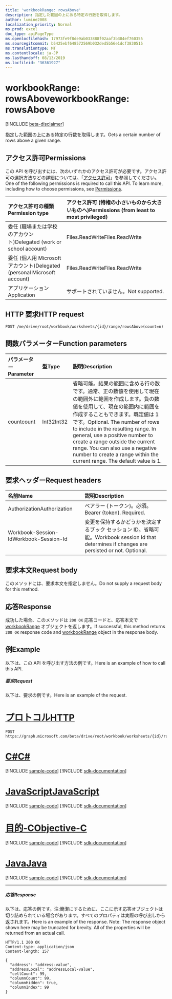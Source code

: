 ```yaml
---
title: 'workbookRange: rowsAbove'
description: 指定した範囲の上にある特定の行数を取得します。
author: lumine2008
localization_priority: Normal
ms.prod: excel
doc_type: apiPageType
ms.openlocfilehash: 17973fe9f8de9ab033888f02aaf3b384ef760355
ms.sourcegitcommit: b5425ebf648572569b032ded5b56e1dcf3830515
ms.translationtype: MT
ms.contentlocale: ja-JP
ms.lasthandoff: 08/13/2019
ms.locfileid: "36361927"
---
```

# <a name="workbookrange-rowsabove"></a><span data-ttu-id="dcf98-103">workbookRange: rowsAbove</span><span class="sxs-lookup"><span data-stu-id="dcf98-103">workbookRange: rowsAbove</span></span>

[!INCLUDE [beta-disclaimer](../../includes/beta-disclaimer.md)]

<span data-ttu-id="dcf98-104">指定した範囲の上にある特定の行数を取得します。</span><span class="sxs-lookup"><span data-stu-id="dcf98-104">Gets a certain number of rows above a given range.</span></span>

## <a name="permissions"></a><span data-ttu-id="dcf98-105">アクセス許可</span><span class="sxs-lookup"><span data-stu-id="dcf98-105">Permissions</span></span>
<span data-ttu-id="dcf98-p101">この API を呼び出すには、次のいずれかのアクセス許可が必要です。アクセス許可の選択方法などの詳細については、「[アクセス許可](/graph/permissions-reference)」を参照してください。</span><span class="sxs-lookup"><span data-stu-id="dcf98-p101">One of the following permissions is required to call this API. To learn more, including how to choose permissions, see [Permissions](/graph/permissions-reference).</span></span>

|<span data-ttu-id="dcf98-108">アクセス許可の種類</span><span class="sxs-lookup"><span data-stu-id="dcf98-108">Permission type</span></span>      | <span data-ttu-id="dcf98-109">アクセス許可 (特権の小さいものから大きいものへ)</span><span class="sxs-lookup"><span data-stu-id="dcf98-109">Permissions (from least to most privileged)</span></span>              |
|:--------------------|:---------------------------------------------------------|
|<span data-ttu-id="dcf98-110">委任 (職場または学校のアカウント)</span><span class="sxs-lookup"><span data-stu-id="dcf98-110">Delegated (work or school account)</span></span> | <span data-ttu-id="dcf98-111">Files.ReadWrite</span><span class="sxs-lookup"><span data-stu-id="dcf98-111">Files.ReadWrite</span></span>    |
|<span data-ttu-id="dcf98-112">委任 (個人用 Microsoft アカウント)</span><span class="sxs-lookup"><span data-stu-id="dcf98-112">Delegated (personal Microsoft account)</span></span> | <span data-ttu-id="dcf98-113">Files.ReadWrite</span><span class="sxs-lookup"><span data-stu-id="dcf98-113">Files.ReadWrite</span></span>    |
|<span data-ttu-id="dcf98-114">アプリケーション</span><span class="sxs-lookup"><span data-stu-id="dcf98-114">Application</span></span> | <span data-ttu-id="dcf98-115">サポートされていません。</span><span class="sxs-lookup"><span data-stu-id="dcf98-115">Not supported.</span></span> |

## <a name="http-request"></a><span data-ttu-id="dcf98-116">HTTP 要求</span><span class="sxs-lookup"><span data-stu-id="dcf98-116">HTTP request</span></span>
<!-- { "blockType": "ignored" } -->
```http
POST /me/drive/root/workbook/worksheets/{id}/range/rowsAbove(count=n)

```

## <a name="function-parameters"></a><span data-ttu-id="dcf98-117">関数パラメーター</span><span class="sxs-lookup"><span data-stu-id="dcf98-117">Function parameters</span></span>

| <span data-ttu-id="dcf98-118">パラメーター</span><span class="sxs-lookup"><span data-stu-id="dcf98-118">Parameter</span></span>    | <span data-ttu-id="dcf98-119">型</span><span class="sxs-lookup"><span data-stu-id="dcf98-119">Type</span></span>   |<span data-ttu-id="dcf98-120">説明</span><span class="sxs-lookup"><span data-stu-id="dcf98-120">Description</span></span>|
|:---------------|:--------|:----------|
|<span data-ttu-id="dcf98-121">count</span><span class="sxs-lookup"><span data-stu-id="dcf98-121">count</span></span>|<span data-ttu-id="dcf98-122">Int32</span><span class="sxs-lookup"><span data-stu-id="dcf98-122">Int32</span></span>|<span data-ttu-id="dcf98-p102">省略可能。結果の範囲に含める行の数です。通常、正の数値を使用して現在の範囲外に範囲を作成します。負の数値を使用して、現在の範囲内に範囲を作成することもできます。既定値は 1 です。</span><span class="sxs-lookup"><span data-stu-id="dcf98-p102">Optional. The number of rows to include in the resulting range. In general, use a positive number to create a range outside the current range. You can also use a negative number to create a range within the current range. The default value is 1.</span></span>|

## <a name="request-headers"></a><span data-ttu-id="dcf98-128">要求ヘッダー</span><span class="sxs-lookup"><span data-stu-id="dcf98-128">Request headers</span></span>
| <span data-ttu-id="dcf98-129">名前</span><span class="sxs-lookup"><span data-stu-id="dcf98-129">Name</span></span>       | <span data-ttu-id="dcf98-130">説明</span><span class="sxs-lookup"><span data-stu-id="dcf98-130">Description</span></span>|
|:---------------|:----------|
| <span data-ttu-id="dcf98-131">Authorization</span><span class="sxs-lookup"><span data-stu-id="dcf98-131">Authorization</span></span>  | <span data-ttu-id="dcf98-p103">ベアラー {トークン}。必須。</span><span class="sxs-lookup"><span data-stu-id="dcf98-p103">Bearer {token}. Required.</span></span> |
| <span data-ttu-id="dcf98-134">Workbook-Session-Id</span><span class="sxs-lookup"><span data-stu-id="dcf98-134">Workbook-Session-Id</span></span>  | <span data-ttu-id="dcf98-p104">変更を保持するかどうかを決定するブック セッション ID。省略可能。</span><span class="sxs-lookup"><span data-stu-id="dcf98-p104">Workbook session Id that determines if changes are persisted or not. Optional.</span></span>|

## <a name="request-body"></a><span data-ttu-id="dcf98-137">要求本文</span><span class="sxs-lookup"><span data-stu-id="dcf98-137">Request body</span></span>
<span data-ttu-id="dcf98-138">このメソッドには、要求本文を指定しません。</span><span class="sxs-lookup"><span data-stu-id="dcf98-138">Do not supply a request body for this method.</span></span>

## <a name="response"></a><span data-ttu-id="dcf98-139">応答</span><span class="sxs-lookup"><span data-stu-id="dcf98-139">Response</span></span>

<span data-ttu-id="dcf98-140">成功した場合、このメソッドは `200 OK` 応答コードと、応答本文で [workbookRange](../resources/workbookrange.md) オブジェクトを返します。</span><span class="sxs-lookup"><span data-stu-id="dcf98-140">If successful, this method returns `200 OK` response code and [workbookRange](../resources/workbookrange.md) object in the response body.</span></span>

## <a name="example"></a><span data-ttu-id="dcf98-141">例</span><span class="sxs-lookup"><span data-stu-id="dcf98-141">Example</span></span>
<span data-ttu-id="dcf98-142">以下は、この API を呼び出す方法の例です。</span><span class="sxs-lookup"><span data-stu-id="dcf98-142">Here is an example of how to call this API.</span></span>
##### <a name="request"></a><span data-ttu-id="dcf98-143">要求</span><span class="sxs-lookup"><span data-stu-id="dcf98-143">Request</span></span>
<span data-ttu-id="dcf98-144">以下は、要求の例です。</span><span class="sxs-lookup"><span data-stu-id="dcf98-144">Here is an example of the request.</span></span>

# <a name="httptabhttp"></a>[<span data-ttu-id="dcf98-145">プロトコル</span><span class="sxs-lookup"><span data-stu-id="dcf98-145">HTTP</span></span>](#tab/http)
<!-- {
  "blockType": "request",
  "name": "workbookrange_rowsAbove"
}-->
```http
POST https://graph.microsoft.com/beta/drive/root/workbook/worksheets/{id}/range/rowsAbove(count=2)
```
# <a name="ctabcsharp"></a>[<span data-ttu-id="dcf98-146">C#</span><span class="sxs-lookup"><span data-stu-id="dcf98-146">C#</span></span>](#tab/csharp)
[!INCLUDE [sample-code](../includes/snippets/csharp/workbookrange-rowsabove-csharp-snippets.md)]
[!INCLUDE [sdk-documentation](../includes/snippets/snippets-sdk-documentation-link.md)]

# <a name="javascripttabjavascript"></a>[<span data-ttu-id="dcf98-147">JavaScript</span><span class="sxs-lookup"><span data-stu-id="dcf98-147">JavaScript</span></span>](#tab/javascript)
[!INCLUDE [sample-code](../includes/snippets/javascript/workbookrange-rowsabove-javascript-snippets.md)]
[!INCLUDE [sdk-documentation](../includes/snippets/snippets-sdk-documentation-link.md)]

# <a name="objective-ctabobjc"></a>[<span data-ttu-id="dcf98-148">目的-C</span><span class="sxs-lookup"><span data-stu-id="dcf98-148">Objective-C</span></span>](#tab/objc)
[!INCLUDE [sample-code](../includes/snippets/objc/workbookrange-rowsabove-objc-snippets.md)]
[!INCLUDE [sdk-documentation](../includes/snippets/snippets-sdk-documentation-link.md)]

# <a name="javatabjava"></a>[<span data-ttu-id="dcf98-149">Java</span><span class="sxs-lookup"><span data-stu-id="dcf98-149">Java</span></span>](#tab/java)
[!INCLUDE [sample-code](../includes/snippets/java/workbookrange-rowsabove-java-snippets.md)]
[!INCLUDE [sdk-documentation](../includes/snippets/snippets-sdk-documentation-link.md)]

---


##### <a name="response"></a><span data-ttu-id="dcf98-150">応答</span><span class="sxs-lookup"><span data-stu-id="dcf98-150">Response</span></span>
<span data-ttu-id="dcf98-p105">以下は、応答の例です。注:簡潔にするために、ここに示す応答オブジェクトは切り詰められている場合があります。すべてのプロパティは実際の呼び出しから返されます。</span><span class="sxs-lookup"><span data-stu-id="dcf98-p105">Here is an example of the response. Note: The response object shown here may be truncated for brevity. All of the properties will be returned from an actual call.</span></span>
<!-- {
  "blockType": "response",
  "truncated": true,
  "@odata.type": "microsoft.graph.workbookRange"
} -->
```http
HTTP/1.1 200 OK
Content-type: application/json
Content-length: 157

{
  "address": "address-value",
  "addressLocal": "addressLocal-value",
  "cellCount": 99,
  "columnCount": 99,
  "columnHidden": true,
  "columnIndex": 99
}
```
<!-- uuid: 8fcb5dbc-d5aa-4681-8e31-b001d5168d79 
2015-10-25 14:57:30 UTC -->
<!-- {
  "type": "#page.annotation",
  "description": "Example",
  "keywords": "",
  "section": "documentation",
  "tocPath": "",
  "suppressions": [
  ]
}-->
